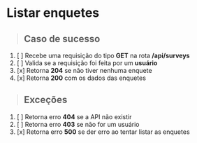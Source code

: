 # Listar enquetes

> ## Caso de sucesso

1. [ ] Recebe uma requisição do tipo **GET** na rota **/api/surveys**
2. [ ] Valida se a requisição foi feita por um **usuário**
3. [x] Retorna **204** se não tiver nenhuma enquete
4. [x] Retorna **200** com os dados das enquetes

> ## Exceções

1. [ ] Retorna erro **404** se a API não existir
2. [ ] Retorna erro **403** se não for um usuário
3. [x] Retorna erro **500** se der erro ao tentar listar as enquetes